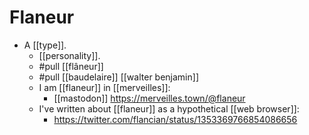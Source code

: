 # Flaneur

- A [[type]].
  - [[personality]]. 
  - #pull [[flâneur]]
  - #pull [[baudelaire]] [[walter benjamin]]
  - I am [[flaneur]] in [[merveilles]]:
    - [[mastodon]] https://merveilles.town/@flaneur
  - I've written about [[flaneur]] as a hypothetical [[web browser]]:
    - https://twitter.com/flancian/status/1353369766854086656



